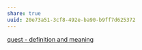 ```yaml
---
share: true
uuid: 20e73a51-3cf8-492e-ba90-b9ff7d625372
---
```

[quest - definition and meaning](https://www.wordnik.com/words/quest/)